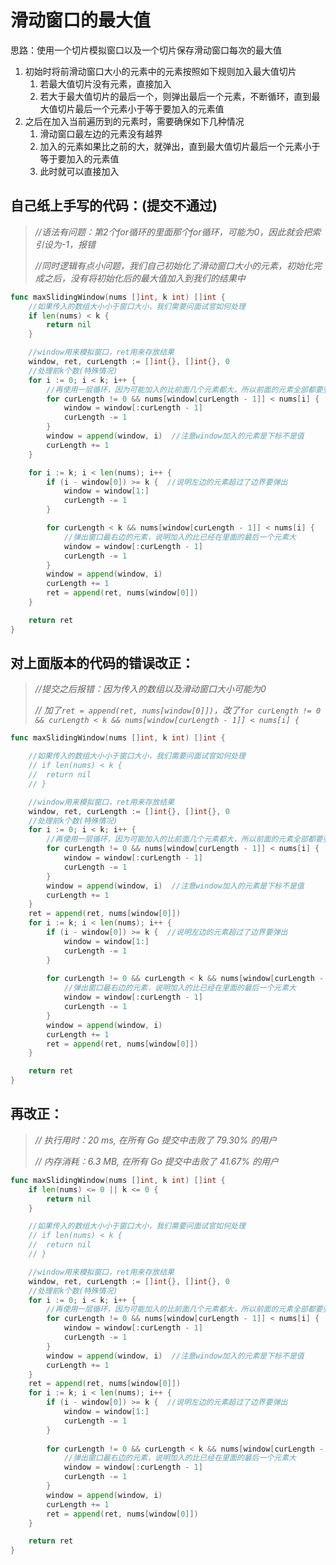 # 滑动窗口的最大值

思路：使用一个切片模拟窗口以及一个切片保存滑动窗口每次的最大值

1. 初始时将前滑动窗口大小的元素中的元素按照如下规则加入最大值切片
   1. 若最大值切片没有元素，直接加入
   2. 若大于最大值切片的最后一个，则弹出最后一个元素，不断循环，直到最大值切片最后一个元素小于等于要加入的元素值
2. 之后在加入当前遍历到的元素时，需要确保如下几种情况
   1. 滑动窗口最左边的元素没有越界
   2. 加入的元素如果比之前的大，就弹出，直到最大值切片最后一个元素小于等于要加入的元素值
   3. 此时就可以直接加入



## **自己纸上手写的代码：(提交不通过)**

> *//语法有问题：第2个for循环的里面那个for循环，可能为0，因此就会把索引设为-1，报错*
>
> *//同时逻辑有点小问题，我们自己初始化了滑动窗口大小的元素，初始化完成之后，没有将初始化后的最大值加入到我们的结果中*

```go
func maxSlidingWindow(nums []int, k int) []int {
	//如果传入的数组大小小于窗口大小，我们需要问面试官如何处理
	if len(nums) < k {
		return nil
	}

	//window用来模拟窗口，ret用来存放结果
	window, ret, curLength := []int{}, []int{}, 0
	//处理前k个数(特殊情况)
	for i := 0; i < k; i++ {
		//再使用一层循环，因为可能加入的比前面几个元素都大，所以前面的元素全部都要弹出
		for curLength != 0 && nums[window[curLength - 1]] < nums[i] {
			window = window[:curLength - 1]
			curLength -= 1
		}
		window = append(window, i)  //注意window加入的元素是下标不是值
		curLength += 1
	}

	for i := k; i < len(nums); i++ {
		if (i - window[0]) >= k {  //说明左边的元素超过了边界要弹出
			window = window[1:]
			curLength -= 1
		}

		for curLength < k && nums[window[curLength - 1]] < nums[i] {
			//弹出窗口最右边的元素，说明加入的比已经在里面的最后一个元素大
			window = window[:curLength - 1]
			curLength -= 1
		}
		window = append(window, i)
		curLength += 1
		ret = append(ret, nums[window[0]])
	}

	return ret
}
```



## 对上面版本的代码的错误改正：

> *//提交之后报错：因为传入的数组以及滑动窗口大小可能为0*
>
> *// 加了`ret = append(ret, nums[window[0]])`，改了`for curLength != 0 && curLength < k && nums[window[curLength - 1]] < nums[i] {`*

```go
func maxSlidingWindow(nums []int, k int) []int {

	//如果传入的数组大小小于窗口大小，我们需要问面试官如何处理
	// if len(nums) < k {
	// 	return nil
	// }

	//window用来模拟窗口，ret用来存放结果
	window, ret, curLength := []int{}, []int{}, 0
	//处理前k个数(特殊情况)
	for i := 0; i < k; i++ {
		//再使用一层循环，因为可能加入的比前面几个元素都大，所以前面的元素全部都要弹出
		for curLength != 0 && nums[window[curLength - 1]] < nums[i] {
			window = window[:curLength - 1]
			curLength -= 1
		}
		window = append(window, i)  //注意window加入的元素是下标不是值
		curLength += 1
	}
	ret = append(ret, nums[window[0]])
	for i := k; i < len(nums); i++ {
		if (i - window[0]) >= k {  //说明左边的元素超过了边界要弹出
			window = window[1:]
			curLength -= 1
		}
		
		for curLength != 0 && curLength < k && nums[window[curLength - 1]] < nums[i] {
			//弹出窗口最右边的元素，说明加入的比已经在里面的最后一个元素大
			window = window[:curLength - 1]
			curLength -= 1
		}
		window = append(window, i)
		curLength += 1
		ret = append(ret, nums[window[0]])
	}

	return ret
}
```



## 再改正：

> *// 执行用时：20 ms, 在所有 Go 提交中击败了 79.30% 的用户*
>
> *// 内存消耗：6.3 MB, 在所有 Go 提交中击败了 41.67% 的用户*

```go
func maxSlidingWindow(nums []int, k int) []int {
	if len(nums) <= 0 || k <= 0 {
		return nil
	}

	//如果传入的数组大小小于窗口大小，我们需要问面试官如何处理
	// if len(nums) < k {
	// 	return nil
	// }

	//window用来模拟窗口，ret用来存放结果
	window, ret, curLength := []int{}, []int{}, 0
	//处理前k个数(特殊情况)
	for i := 0; i < k; i++ {
		//再使用一层循环，因为可能加入的比前面几个元素都大，所以前面的元素全部都要弹出
		for curLength != 0 && nums[window[curLength - 1]] < nums[i] {
			window = window[:curLength - 1]
			curLength -= 1
		}
		window = append(window, i)  //注意window加入的元素是下标不是值
		curLength += 1
	}
	ret = append(ret, nums[window[0]])
	for i := k; i < len(nums); i++ {
		if (i - window[0]) >= k {  //说明左边的元素超过了边界要弹出
			window = window[1:]
			curLength -= 1
		}
		
		for curLength != 0 && curLength < k && nums[window[curLength - 1]] < nums[i] {
			//弹出窗口最右边的元素，说明加入的比已经在里面的最后一个元素大
			window = window[:curLength - 1]
			curLength -= 1
		}
		window = append(window, i)
		curLength += 1
		ret = append(ret, nums[window[0]])
	}

	return ret
}
```

